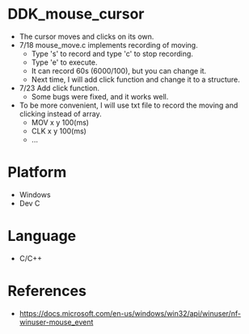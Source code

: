 # DDK_mouse_cursor
* The cursor moves and clicks on its own.
* 7/18 mouse_move.c implements recording of moving.
  * Type 's' to record and type 'c' to stop recording.
  * Type 'e' to execute.
  * It can record 60s (6000/100), but you can change it.
  * Next time, I will add click function and change it to a structure.
* 7/23 Add click function.
  * Some bugs were fixed, and it works well.
* To be more convenient, I will use txt file to record the moving and clicking instead of array.
  * MOV x y 100(ms)
  * CLK x y 100(ms)
  * ... 


# Platform
* Windows
* Dev C

# Language 
* C/C++

# References
* https://docs.microsoft.com/en-us/windows/win32/api/winuser/nf-winuser-mouse_event

